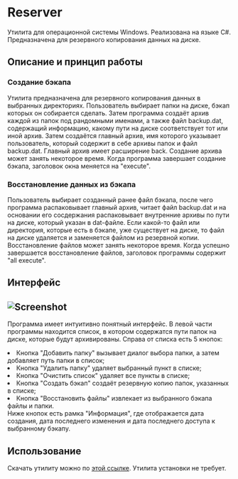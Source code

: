 # Reserver
Утилита для операционной системы Windows. Реализована на языке C#. Предназначена для резервного копирования данных на диске.
## Описание и принцип работы
### Создание бэкапа
Утилита предназначена для резервного копирования данных в выбранных директориях. Пользователь выбирает папки на диске, бэкап
которых он собирается сделать. Затем программа создаёт архив каждой из папок под рандомными именами, а также файл backup.dat, содержащий
информацию, какому пути на диске соответствует тот или иной архив. Затем создаётся главный архив, имя которого указывает пользователь,
который содержит в себе архивы папок и файл backup.dat. Главный архив имеет расширение back. Создание архива может занять некоторое время.
Когда программа завершает создание бэкапа, заголовок окна меняется на "execute".
### Восстановление данных из бэкапа
Пользователь выбирает созданный ранее файл бэкапа, после чего программа распаковывает главный архив, читает файл backup.dat и на основании
его сосдержания распаковывает внутренние архивы по пути на диске, который указан в dat-файле. Если какой-то файл или директория, которые есть
в бэкапе, уже существует на диске, то файл на диске удаляется и заменяется файлом из резервной копии. Восстановление файлов может занять некоторое
время. Когда успешно завершается восстановление файлов, заголовок программы содержит "all execute".

## Интерфейс
![Screenshot](media/Main_screenshot.png)
---
Программа имеет интуитивно понятный интерфейс. В левой части программы находится список, в котором содержатся пути папок на диске, которые будут архивированы.
Справа от списка есть 5 кнопок:
<li> Кнопка "Добавить папку" вызывает диалог выбора папки, а затем добавляет путь папки в список;
<li> Кнопка "Удалить папку" удаляет выбранный пункт в списке;
<li> Кнопка "Очистить список" удаляет все пункты в списке;
<li> Кнопка "Создать бэкап" создаёт резервную копию папок, указанных в списке;
<li> Кнопка "Восстановить файлы" извлекает из выбранного бэкапа файлы и папки. </li>
Ниже кнопок есть рамка "Информация", где отображается дата создания, дата последнего изменения и дата последнего доступа к выбранному бэкапу.

## Использование
Скачать утилиту можно по [этой ссылке](https://github.com/Alexey-Pirogov-02/Reserver/releases/download/1.0.0.0/Reserver.exe). Утилита установки не требует.
